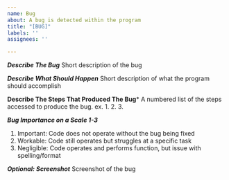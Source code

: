 ```yaml
---
name: Bug
about: A bug is detected within the program
title: "[BUG]"
labels: ''
assignees: ''

---
```


***Describe The Bug***
Short description of the bug

***Describe What Should Happen***
Short description of what the program should accomplish

**Describe The Steps That Produced The Bug***
A numbered list of the steps accessed to produce the bug.
ex.
1.
2.
3.

***Bug Importance on a Scale 1-3***
1. Important: Code does not operate without the bug being fixed
2. Workable: Code still operates but struggles at a specific task
3. Negligible: Code operates and performs function, but issue with spelling/format

***Optional: Screenshot***
Screenshot of the bug
